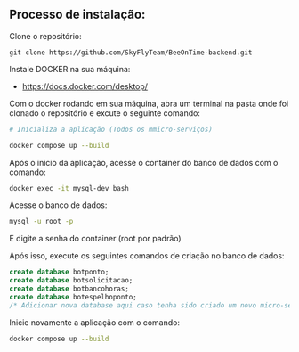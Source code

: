 ## Processo de instalação:
Clone o repositório:
```git
git clone https://github.com/SkyFlyTeam/BeeOnTime-backend.git
```

Instale DOCKER na sua máquina:
- https://docs.docker.com/desktop/

Com o docker rodando em sua máquina, abra um terminal na pasta onde foi clonado o repositório e excute o seguinte comando:

```bash
# Inicializa a aplicação (Todos os mmicro-serviços)

docker compose up --build
```

Após o inicio da aplicação, acesse o container do banco de dados com o comando:
```bash
docker exec -it mysql-dev bash
```

Acesse o banco de dados:
```bash
mysql -u root -p
```
E digite a senha do container (root por padrão)

Após isso, execute os seguintes comandos de criação no banco de dados:
```sql
create database botponto;
create database botsolicitacao;
create database botbancohoras;
create database botespelhoponto;
/* Adicionar nova database aqui caso tenha sido criado um novo micro-serviço */
```

Inicie novamente a aplicação com o comando:
```bash
docker compose up --build
```


